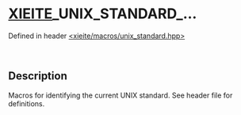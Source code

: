 # [XIEITE](../../macros.md)\_UNIX\_STANDARD\_...
Defined in header [<xieite/macros/unix_standard.hpp>](../../../include/xieite/macros/unix_standard.hpp)

&nbsp;

## Description
Macros for identifying the current UNIX standard. See header file for definitions.
